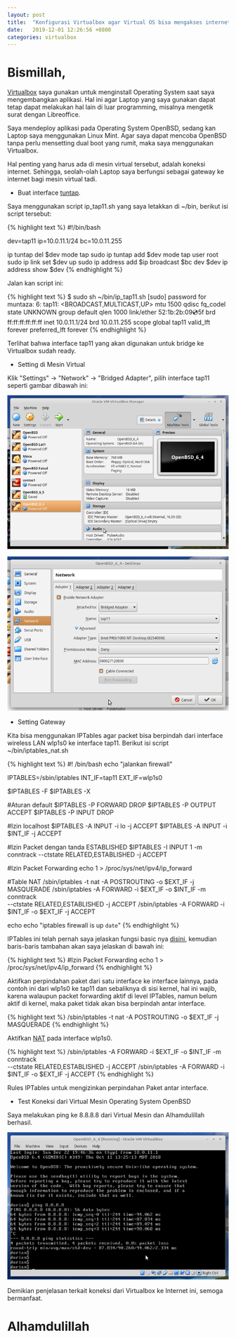 ```yaml
---
layout: post
title:  "Konfigurasi Virtualbox agar Virtual OS bisa mengakses internet"
date:   2019-12-01 12:26:56 +0800
categories: virtualbox
---
```


# Bismillah,

[Virtualbox](https://www.virtualbox.org/) saya gunakan untuk menginstall Operating System saat
saya mengembangkan aplikasi. Hal ini agar Laptop yang saya gunakan
dapat tetap dapat melakukan hal lain di luar programming, misalnya
mengetik surat dengan Libreoffice.

Saya mendeploy aplikasi pada Operating System OpenBSD, sedang kan
Laptop saya menggunakan Linux Mint. Agar saya dapat mencoba OpenBSD
tanpa perlu mensetting dual boot yang rumit, maka saya menggunakan
Virtualbox.

Hal penting yang harus ada di mesin virtual tersebut, adalah koneksi
internet. Sehingga, seolah-olah Laptop saya berfungsi sebagai
gateway ke internet bagi mesin virtual tadi.

- Buat interface [tuntap](https://en.wikipedia.org/wiki/TUN/TAP).

Saya menggunakan script ip_tap11.sh yang saya letakkan di ~/bin, berikut
isi script tersebut:

{% highlight text %}
#!/bin/bash

dev=tap11
ip=10.0.11.1/24
bc=10.0.11.255


ip tuntap del $dev mode tap
sudo ip tuntap add $dev mode tap user root
sudo ip link set $dev up
sudo ip address add $ip broadcast $bc dev $dev
ip address show $dev
{% endhighlight %}

Jalan kan script ini:

{% highlight text %}
$ sudo sh ~/bin/ip_tap11.sh
[sudo] password for muntaza:
6: tap11: <BROADCAST,MULTICAST,UP> mtu 1500 qdisc fq_codel state UNKNOWN group default qlen 1000
    link/ether 52:1b:2b:09:cd:5f brd ff:ff:ff:ff:ff:ff
    inet 10.0.11.1/24 brd 10.0.11.255 scope global tap11
       valid_lft forever preferred_lft forever
{% endhighlight %}

Terlihat bahwa interface tap11 yang akan digunakan untuk bridge ke Virtualbox
sudah ready.

- Setting di Mesin Virtual

Klik "Settings" -> "Network" -> "Bridged Adapter", pilih interface tap11
seperti gambar dibawah ini:

![Gambar1](/assets/virtualbox1.png)

![Gambar2](/assets/virtualbox2.png)

- Setting Gateway

Kita bisa menggunakan IPTables agar packet bisa berpindah dari interface
wireless LAN wlp1s0 ke interface tap11. Berikut isi script ~/bin/iptables_nat.sh

{% highlight text %}
#! /bin/bash
echo "jalankan firewall"

IPTABLES=/sbin/iptables
INT_IF=tap11
EXT_IF=wlp1s0

$IPTABLES -F
$IPTABLES -X

#Aturan default
$IPTABLES -P FORWARD DROP
$IPTABLES -P OUTPUT ACCEPT
$IPTABLES -P INPUT DROP

#Izin localhost
$IPTABLES -A INPUT -i lo -j ACCEPT
$IPTABLES -A INPUT -i $INT_IF -j ACCEPT

#Izin Packet dengan tanda ESTABLISHED
$IPTABLES -I INPUT 1 -m conntrack --ctstate RELATED,ESTABLISHED -j ACCEPT


#Izin Packet Forwarding
echo 1 > /proc/sys/net/ipv4/ip_forward


#Table NAT
/sbin/iptables -t nat -A POSTROUTING -o $EXT_IF -j MASQUERADE
/sbin/iptables -A FORWARD -i $EXT_IF -o $INT_IF -m conntrack \
   --ctstate RELATED,ESTABLISHED -j ACCEPT
/sbin/iptables -A FORWARD -i $INT_IF -o $EXT_IF -j ACCEPT

echo
echo "iptables firewall is up `date`"
{% endhighlight %}

IPTables ini telah pernah saya jelaskan fungsi basic nya
[disini](https://www.muntaza.id/linux/2019/10/19/iptables.html), kemudian
baris-baris tambahan akan saya jelaskan di bawah ini:

{% highlight text %}
#Izin Packet Forwarding
echo 1 > /proc/sys/net/ipv4/ip_forward
{% endhighlight %}

Aktifkan perpindahan paket dari satu interface ke interface lainnya,
pada contoh ini dari wlp1s0 ke tap11 dan sebaliknya di sisi kernel, hal
ini wajib, karena walaupun packet forwarding aktif di level IPTables, namun
belum aktif di kernel, maka paket tidak akan bisa berpindah antar interface.

{% highlight text %}
/sbin/iptables -t nat -A POSTROUTING -o $EXT_IF -j MASQUERADE
{% endhighlight %}

Aktifkan [NAT](https://en.wikipedia.org/wiki/Network_address_translation) pada interface wlp1s0.

{% highlight text %}
/sbin/iptables -A FORWARD -i $EXT_IF -o $INT_IF -m conntrack \
   --ctstate RELATED,ESTABLISHED -j ACCEPT
/sbin/iptables -A FORWARD -i $INT_IF -o $EXT_IF -j ACCEPT
{% endhighlight %}

Rules IPTables untuk mengizinkan perpindahan Paket antar interface.

- Test Koneksi dari Virtual Mesin Operating System OpenBSD

Saya melakukan ping ke 8.8.8.8 dari Virtual Mesin dan Alhamdulillah
berhasil.

![Gambar3](/assets/virtualbox3.png)

Demikian penjelasan terkait koneksi dari Virtualbox ke Internet ini,
semoga bermanfaat.

# Alhamdulillah
